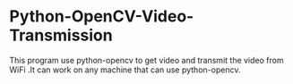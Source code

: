 # Python-OpenCV-Video-Transmission
This program use python-opencv to get video and transmit the video from WiFi .It can work on any machine that can use python-opencv.
